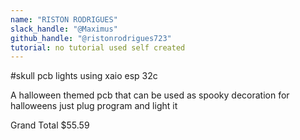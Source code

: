 ```yaml
---
name: "RISTON RODRIGUES"
slack_handle: "@Maximus"
github_handle: "@ristonrodrigues723"
tutorial: no tutorial used self created
---
```


#skull pcb lights using xaio esp 32c

<!-- Describe your board in 2-3 sentences. What are you making? What will it do? -->
A halloween themed pcb that can be used as spooky decoration for halloweens just plug program and light it
<!-- How much is it going to cost? -->
Grand Total
$55.59

<!-- Tell us a little bit about your design process. What were some challenges? What helped? ***Totally optional*** -->
